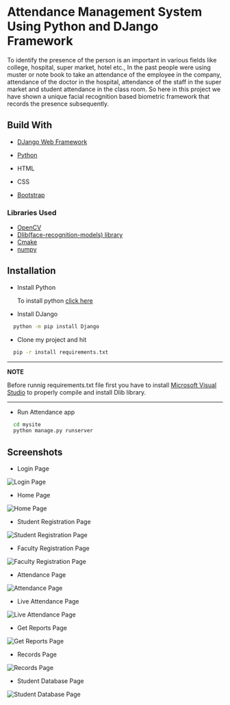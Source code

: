 # Attendance Management System Using Python and DJango Framework

To identify the presence of the person is an important in various fields like college, hospital,
super market, hotel etc., In the past people were using muster or note book to take an attendance
of the employee in the company, attendance of the doctor in the hospital, attendance of the staff
in the super market and student attendance in the class room.
So here in this project we have shown a unique facial recognition based
biometric framework that records the presence subsequently.


## Build With

* [DJango Web Framework](https://docs.djangoproject.com/en/3.2/)
* [Python](https://www.python.org/)
* HTML
* CSS

* [Bootstrap](https://getbootstrap.com/docs/5.1/getting-started/introduction/)
### Libraries Used
* [OpenCV](https://pypi.org/project/opencv-python/)
* [Dlib(face-recognition-models) library](https://pypi.org/project/opencv-python/)
* [Cmake](https://pypi.org/project/cmake/)
* [numpy](https://numpy.org/doc/stable/)





## Installation

* Install Python

    To install python [click here](https://www.python.org/)

* Install DJango

```bash
  python -m pip install Django
```
* Clone my project and hit
```bash
  pip -r install requirements.txt
```
---
**NOTE**

Before runnig requirements.txt file first you have to install [Microsoft Visual Studio](https://visualstudio.microsoft.com/downloads/)
to properly compile and install Dlib library.

---

* Run Attendance app
```bash
  cd mysite
  python manage.py runserver
```
## Screenshots
* Login Page
 
![Login Page](https://i.postimg.cc/YCBKjDC8/Login.png)

* Home Page

![Home Page](https://i.postimg.cc/wTmYqYg7/Home.png)

* Student Registration Page

![Student Registration Page](https://i.postimg.cc/cHHPPVF1/Student-Reg-form.png)

* Faculty Registration Page

![Faculty Registration Page](https://i.postimg.cc/053q1ygT/faculty-reg-form.png)

* Attendance Page

![Attendance Page](https://i.postimg.cc/J09wNPcr/attendance-form.png)

* Live Attendance Page

![Live Attendance Page](https://i.postimg.cc/C1Q90m2G/live-attendance.png)

* Get Reports Page

![Get Reports Page](https://i.postimg.cc/k570vV8b/get-report-form.png)

* Records Page

![Records Page](https://i.postimg.cc/QMSR4Xkn/records.png)

* Student Database Page

![Student Database Page](https://i.postimg.cc/QdgL7gBD/student-db.png)
